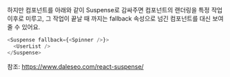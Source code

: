 하지만 컴포넌트를 아래와 같이 Suspense로 감싸주면 컴포넌트의 랜더링을 특정 작업 이후로 미루고, 그 작업이 끝날 때 까지는 fallback 속성으로 넘긴 컴포넌트를 대신 보여줄 수 있어요.

```typescript
<Suspense fallback={<Spinner />}>
  <UserList />
</Suspense>
```

참조: https://www.daleseo.com/react-suspense/